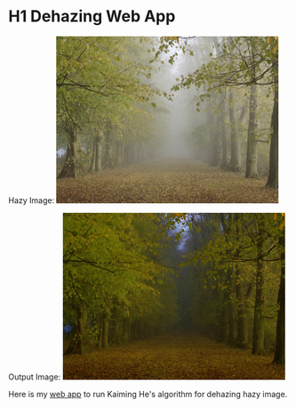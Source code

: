 # H1 Dehazing Web App

Hazy Image:
<img src = "/static/images/forest_input.jpg" width ="400" height = "300"/>

Output Image:
<img src = "/static/images/forest_output.jpg" width ="400" height = "300"/>


Here is my [web app](http://aneeshakella17.pythonanywhere.com/) to run Kaiming He's algorithm for dehazing hazy image.


